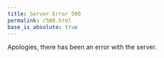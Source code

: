 ```yaml
---
title: Server Error 500
permalink: /500.html
base_is_absolute: true
---
```


Apologies, there has been an error with the server.
